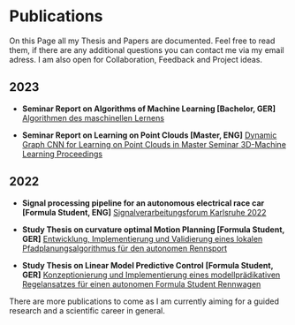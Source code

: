 # **Publications**

On this Page all my Thesis and Papers are documented. Feel free to read them, if there are any additional questions you can contact me via my email adress. I am also open for Collaboration, Feedback and Project ideas.

## 2023

- **Seminar Report on Algorithms of Machine Learning [Bachelor, GER]** [Algorithmen des maschinellen Lernens](https://finnschaefer1901.github.io/assets/doc/Seminararbeit_FinnRasmus_Schaefer.pdf)

- **Seminar Report on Learning on Point Clouds [Master, ENG]** [Dynamic Graph CNN for Learning on Point Clouds in Master Seminar 3D-Machine Learning Proceedings](https://finnschaefer1901.github.io/assets/doc/Seminar_Schaefer_FinnRasmus_final.pdf)

## 2022

- **Signal processing pipeline for an autonomous electrical race car [Formula Student, ENG]** [Signalverarbeitungsforum Karlsruhe 2022](https://publikationen.bibliothek.kit.edu/1000150865/149629985)

- **Study Thesis on curvature optimal Motion Planning [Formula Student, GER]** [Entwicklung, Implementierung und Validierung eines lokalen Pfadplanungsalgorithmus für den autonomen Rennsport](https://finnschaefer1901.github.io/assets/doc/T3_3100.pdf)

- **Study Thesis on Linear Model Predictive Control [Formula Student, GER]** [Konzeptionierung und Implementierung eines modellprädikativen Regelansatzes für einen autonomen Formula Student Rennwagen](https://finnschaefer1901.github.io/assets/doc/T3_3200.pdf)

There are more publications to come as I am currently aiming for a guided research and a scientific career in general. 